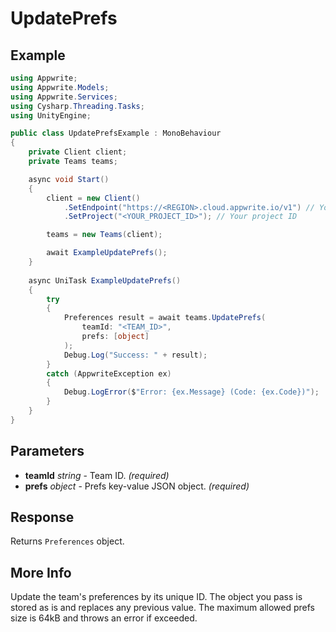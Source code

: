 # UpdatePrefs

## Example

```csharp
using Appwrite;
using Appwrite.Models;
using Appwrite.Services;
using Cysharp.Threading.Tasks;
using UnityEngine;

public class UpdatePrefsExample : MonoBehaviour
{
    private Client client;
    private Teams teams;

    async void Start()
    {
        client = new Client()
            .SetEndpoint("https://<REGION>.cloud.appwrite.io/v1") // Your API Endpoint
            .SetProject("<YOUR_PROJECT_ID>"); // Your project ID

        teams = new Teams(client);

        await ExampleUpdatePrefs();
    }
    
    async UniTask ExampleUpdatePrefs()
    {
        try
        {
            Preferences result = await teams.UpdatePrefs(
                teamId: "<TEAM_ID>",
                prefs: [object]
            );
            Debug.Log("Success: " + result);
        }
        catch (AppwriteException ex)
        {
            Debug.LogError($"Error: {ex.Message} (Code: {ex.Code})");
        }
    }
}
```

## Parameters

- **teamId** *string* - Team ID. *(required)* 
- **prefs** *object* - Prefs key-value JSON object. *(required)* 

## Response

Returns `Preferences` object.
## More Info

Update the team&#039;s preferences by its unique ID. The object you pass is stored as is and replaces any previous value. The maximum allowed prefs size is 64kB and throws an error if exceeded.
